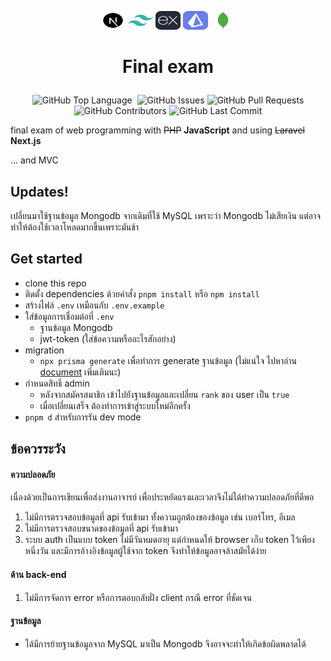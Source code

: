 <p align="center">
    <img width="40" height="30" alt="nextjs" src="https://github.com/Arikato111/Arikato111/raw/main/icons/nextjs-original.svg">
    <img width="40" height="30" alt="tailwindcss" src="https://github.com/Arikato111/Arikato111/raw/main/icons/tailwindcss-plain.svg">
    <img width="40" height="30" alt="express.js" src="https://github.com/tandpfun/skill-icons/raw/main/icons/ExpressJS-Dark.svg">
    <img height="30" width="40" src="https://github.com/tandpfun/skill-icons/raw/main/icons/Prisma.svg" alt="prisma">
    <img width="40" height="30" alt="Mongodb" src="https://github.com/Arikato111/Arikato111/raw/main/icons/mongodb-plain.svg">

</p>

# <p align="center">Final exam</p>

<p align="center">
<img alt="GitHub Top Language" src="https://img.shields.io/github/languages/top/nawasan111/final-exam" />
<img alt="" src="https://img.shields.io/github/repo-size/nawasan111/final-exam" />
<img alt="GitHub Issues" src="https://img.shields.io/github/issues/nawasan111/final-exam" />
<img alt="GitHub Pull Requests" src="https://img.shields.io/github/issues-pr/nawasan111/final-exam" />
<img alt="GitHub Contributors" src="https://img.shields.io/github/contributors/nawasan111/final-exam" />
<img alt="GitHub Last Commit" src="https://img.shields.io/github/last-commit/nawasan111/final-exam" />
</p>

final exam of web programming with ~~PHP~~ **JavaScript** and using ~~Laravel~~ **Next.js**

... and MVC

## Updates!

เปลี่ยนมาใช้ฐานข้อมูล Mongodb จากเดิมที่ใช้ MySQL เพราะว่า Mongodb ไม่เสียเงิน แต่อาจทำให้ต้องใช้เวลาโหลดมากขึ้นเพราะมันช้า

## Get started

- clone this repo
- ติดตั้ง dependencies ด้วยคำสั่ง `pnpm install` หรือ `npm install`
- สร้างไฟล์ `.env` เหมือนกับ `.env.example`
- ใส่ข้อมูลการเชื่อมต่อที่ `.env`
  - ฐานข้อมูล Mongodb
  - jwt-token (ใส่ข้อความหรืออะไรสักอย่าง)
- migration
  - `npx prisma generate` เพื่อทำการ generate ฐานข้อมูล (ไม่แน่ใจ ไปหาอ่าน [document](https://www.prisma.io/docs/concepts/database-connectors/mongodb) เพิ่มเติมนะ)
- กำหนดสิทธิ์ admin
  - หลังจากสมัครสมาชิก เข้าไปยังฐานข้อมูลและเปลี่ยน `rank` ของ user เป็น `true`
  - เมื่อเปลี่ยนเสร็จ ต้องทำการเข้าสู่ระบบใหม่อีกครั้ง
- `pnpm d` สำหรับการรัน dev mode

## ข้อควรระวัง

#### ความปลอดภัย

เนื่องด้วยเป็นการเขียนเพื่อส่งงานอาจารย์ เพื่อประหยัดแรงและเวลาจึงไม่ได้ทำความปลอดภัยที่ดีพอ

1. ไม่มีการตรวจสอบข้อมูลที่ api รับเข้ามา ทั้งความถูกต้องของข้อมูล เช่น เบอร์โทร, อีเมล
2. ไม่มีการตรวจสอบขนาดของข้อมูลที่ api รับเข้ามา
3. ระบบ auth เป็นแบบ token ไม่มีวันหมดอายุ แต่กำหนดให้ browser เก็บ token ไว้เพียงหนึ่งวัน และมีการอ้างอิงข้อมูลผู้ใช้จาก token จึงทำให้ข้อมูลอาจล้าสมัยได้ง่าย

#### ด้าน back-end

1. ไม่มีการจัดการ error หรือการตอบกลับฝั่ง client กรณี error ที่ชัดเจน

#### ฐานข้อมูล

- ได้มีการย้ายฐานข้อมูลจาก MySQL มาเป็น Mongodb จึงอาจจะทำให้เกิดข้อผิดพลาดได้